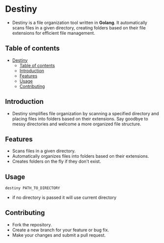 # Destiny

- Destiny is a file organization tool written in **Golang**. It automatically scans files in a given directory, creating folders based on their file extensions for efficient file management.

## Table of contents

- [Destiny](#destiny)
  - [Table of contents](#table-of-contents)
  - [Introduction](#introduction)
  - [Features](#features)
  - [Usage](#usage)
  - [Contributing](#contributing)

## Introduction

- Destiny simplifies file organization by scanning a specified directory and placing files into folders based on their extensions. Say goodbye to messy directories and welcome a more organized file structure.

## Features

- Scans files in a given directory.
- Automatically organizes files into folders based on their extensions.
- Creates folders on the fly if they don't exist.

## Usage

```bash
destiny PATH_TO_DIRECTORY
```

- if no directory is passed it will use current directory

## Contributing

- Fork the repository.
- Create a new branch for your feature or bug fix.
- Make your changes and submit a pull request.
